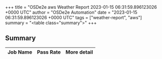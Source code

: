 +++
title = "OSDe2e aws Weather Report 2023-01-15 06:31:59.896123026 +0000 UTC"
author = "OSDe2e Automation"
date = "2023-01-15 06:31:59.896123026 +0000 UTC"
tags = ["weather-report", "aws"]
summary = "<table class=\"summary\"></table>"
+++
## Summary

| Job Name | Pass Rate | More detail |
|----------|-----------|-------------|





